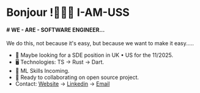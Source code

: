 Bonjour !👦🏾🤝 I-AM-USS
=======================================================================================================================================

#### # WE - ARE - SOFTWARE ENGINEER...
We do this, not because it's easy, but because we want to make it easy.....

* 👀 Maybe looking for a SDE position in UK • US for the 11/2025.
* 🖥️ Technologies: TS → Rust → Dart.
* 🌱 ML Skills Incoming.
* 🤝 Ready to collaborating on open source project.
* Contact: [Website](https://uss-franckmekoulou.web.app/) → [Linkedin](https://www.linkedin.com/in/franck-mekoulou/) → [Email](mailto:franckmekoulou.dev@hotmail.com)
